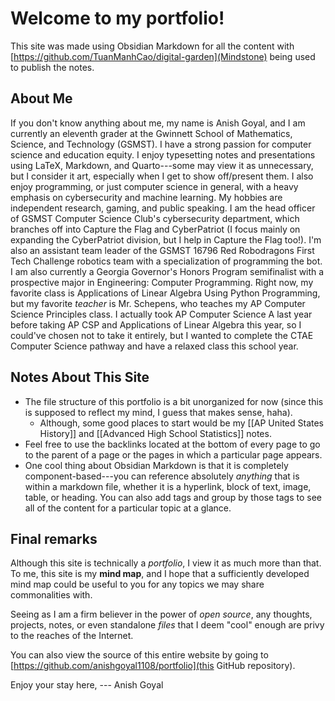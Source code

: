 # Welcome to my portfolio!
This site was made using Obsidian Markdown for all the content with [https://github.com/TuanManhCao/digital-garden](Mindstone) being used to publish the notes.

## About Me
If you don't know anything about me, my name is Anish Goyal, and I am currently an eleventh grader at the Gwinnett School of Mathematics, Science, and Technology (GSMST). I have a strong passion for computer science and education equity. I enjoy typesetting notes and presentations using LaTeX, Markdown, and Quarto---some may view it as unnecessary, but I consider it art, especially when I get to show off/present them. I also enjoy programming, or just computer science in general, with a heavy emphasis on cybersecurity and machine learning. My hobbies are independent research, gaming, and public speaking. I am the head officer of GSMST Computer Science Club's cybersecurity department, which branches off into Capture the Flag and CyberPatriot (I focus mainly on expanding the CyberPatriot division, but I help in Capture the Flag too!). I'm also an assistant team leader of the GSMST 16796 Red Robodragons First Tech Challenge robotics team with a specialization of programming the bot. I am also currently a Georgia Governor's Honors Program semifinalist with a prospective major in Engineering: Computer Programming. Right now, my favorite class is Applications of Linear Algebra Using Python Programming, but my favorite *teacher* is Mr. Schepens, who teaches my AP Computer Science Principles class. I actually took AP Computer Science A last year before taking AP CSP and Applications of Linear Algebra this year, so I could've chosen not to take it entirely, but I wanted to complete the CTAE Computer Science pathway and have a relaxed class this school year.

## Notes About This Site
- The file structure of this portfolio is a bit unorganized for now (since this is supposed to reflect my mind, I guess that makes sense, haha). 
	- Although, some good places to start would be my [[AP United States History]] and [[Advanced High School Statistics]] notes. 
- Feel free to use the backlinks located at the bottom of every page to go to the parent of a page or the pages in which a particular page appears.
- One cool thing about Obsidian Markdown is that it is completely component-based---you can reference absolutely *anything* that is within a markdown file, whether it is a hyperlink, block of text, image, table, or heading. You can also add tags and group by those tags to see all of the content for a particular topic at a glance. 

## Final remarks
Although this site is technically a *portfolio*, I view it as much more than that. To me, this site is my **mind map**, and I hope that a sufficiently developed mind map could be useful to  you for any topics we may share commonalities with.

Seeing as I am a firm believer in the power of *open source*, any thoughts, projects, notes, or even standalone *files* that I deem "cool" enough are privy to the reaches of the Internet. 

You can also view the source of this entire website by going to [https://github.com/anishgoyal1108/portfolio](this GitHub repository).

Enjoy your stay here,
--- Anish Goyal